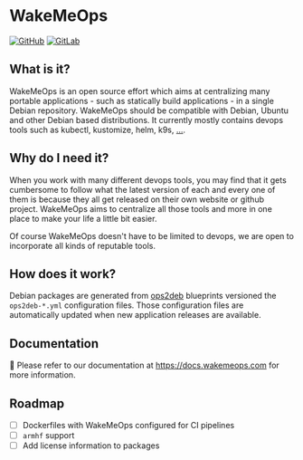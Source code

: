 # WakeMeOps

[![GitHub](https://img.shields.io/badge/GitHub-100000?style=for-the-badge&logo=github&logoColor=white)](https://github.com/upciti/wakemeops)
[![GitLab](https://img.shields.io/badge/GitLab-330F63?style=for-the-badge&logo=gitlab&logoColor=white)](https://gitlab.com/upciti/wakemeops)


## What is it?

WakeMeOps is an open source effort which aims at centralizing many portable applications - such as statically build applications - in a single Debian repository. WakeMeOps should be compatible with Debian, Ubuntu and other Debian based distributions. It currently mostly contains devops tools such as kubectl, kustomize, helm, k9s, [...](https://docs.wakemeops.com/components/devops/).


## Why do I need it?

When you work with many different devops tools, you may find that it gets cumbersome to follow what the latest version of each and every one of them is because they all get released on their own website or github project.
WakeMeOps aims to centralize all those tools and more in one place to make your life a little bit easier.

Of course WakeMeOps doesn't have to be limited to devops, we are open to incorporate all kinds of reputable tools.


## How does it work?

Debian packages are generated from [ops2deb](https://github.com/upciti/ops2deb) blueprints versioned the `ops2deb-*.yml` configuration files. Those configuration files are automatically updated when new application releases are available.


## Documentation

:notebook_with_decorative_cover: Please refer to our documentation at https://docs.wakemeops.com for more information.


## Roadmap

* [ ] Dockerfiles with WakeMeOps configured for CI pipelines
* [ ] `armhf` support
* [ ] Add license information to packages
